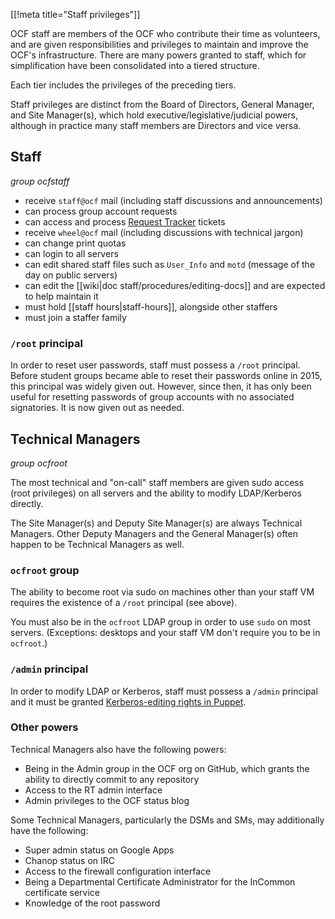 [[!meta title="Staff privileges"]]


OCF staff are members of the OCF who contribute their time as volunteers, and
are given responsibilities and privileges to maintain and improve the OCF's
infrastructure. There are many powers granted to staff, which for
simplification have been consolidated into a tiered structure.

Each tier includes the privileges of the preceding tiers.

Staff privileges are distinct from the Board of Directors, General Manager, and
Site Manager(s), which hold executive/legislative/judicial powers, although in
practice many staff members are Directors and vice versa.


## Staff

*group ocfstaff*

* receive `staff@ocf` mail (including staff discussions and announcements)
* can process group account requests
* can access and process [Request Tracker](https://rt.ocf.berkeley.edu/)
  tickets
* receive `wheel@ocf` mail (including  discussions with technical jargon)
* can change print quotas
* can login to all servers
* can edit shared staff files such as `User_Info` and `motd` (message of the
  day on public servers)
* can edit the [[wiki|doc staff/procedures/editing-docs]] and are expected to
  help maintain it
* must hold [[staff hours|staff-hours]], alongside other staffers
* must join a staffer family


### `/root` principal

In order to reset user passwords, staff must possess a `/root` principal.
Before student groups became able to reset their passwords online in 2015, this
principal was widely given out. However, since then, it has only been useful for
resetting passwords of group accounts with no associated signatories. It is now
given out as needed.


## Technical Managers

*group ocfroot*

The most technical and "on-call" staff members are given sudo access (root
privileges) on all servers and the ability to modify LDAP/Kerberos directly.

The Site Manager(s) and Deputy Site Manager(s) are always Technical Managers.
Other Deputy Managers and the General Manager(s) often happen to be Technical
Managers as well.

### `ocfroot` group
The ability to become root via sudo on machines other than your staff VM
requires the existence of a `/root` principal (see above).

You must also be in the `ocfroot` LDAP group in order to use `sudo` on most
servers. (Exceptions: desktops and your staff VM don't require you to be in
`ocfroot`.)

### `/admin` principal

In order to modify LDAP or Kerberos, staff must possess a `/admin` principal
and it must be granted [Kerberos-editing rights in
Puppet](https://github.com/ocf/puppet/blob/master/modules/ocf_kerberos/files/kadmind.acl).

### Other powers

Technical Managers also have the following powers:

 - Being in the Admin group in the OCF org on GitHub, which grants the ability
   to directly commit to any repository
 - Access to the RT admin interface
 - Admin privileges to the OCF status blog

Some Technical Managers, particularly the DSMs and SMs, may additionally have
the following:

 - Super admin status on Google Apps
 - Chanop status on IRC
 - Access to the firewall configuration interface
 - Being a Departmental Certificate Administrator for the InCommon certificate
   service
 - Knowledge of the root password
